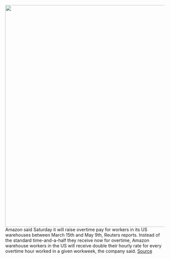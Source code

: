 <img src='https://cdn.vox-cdn.com/thumbor/_b8xXeBNhzf1mYCdImLFBuoGtA4=/0x0:5800x3859/1200x800/filters:focal(2992x1144:3920x2072)/cdn.vox-cdn.com/uploads/chorus_image/image/66536278/1177531241.jpg.0.jpg' width='700px' /><br/>
Amazon said Saturday it will raise overtime pay for workers in its US warehouses between March 15th and May 9th, Reuters reports. Instead of the standard time-and-a-half they receive now for overtime, Amazon warehouse workers in the US will receive double their hourly rate for every overtime hour worked in a given workweek, the company said.
<a href='https://www.theverge.com/2020/3/21/21189333/amazon-pay-warehouse-workers-double-time-coronavirus'> Source <a/>